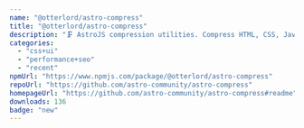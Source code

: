 ```yaml
---
name: "@otterlord/astro-compress"
title: "@otterlord/astro-compress"
description: "🗜️ AstroJS compression utilities. Compress HTML, CSS, JavaScript and more!"
categories:
  - "css+ui"
  - "performance+seo"
  - "recent"
npmUrl: "https://www.npmjs.com/package/@otterlord/astro-compress"
repoUrl: "https://github.com/astro-community/astro-compress"
homepageUrl: "https://github.com/astro-community/astro-compress#readme"
downloads: 136
badge: "new"
---
```

